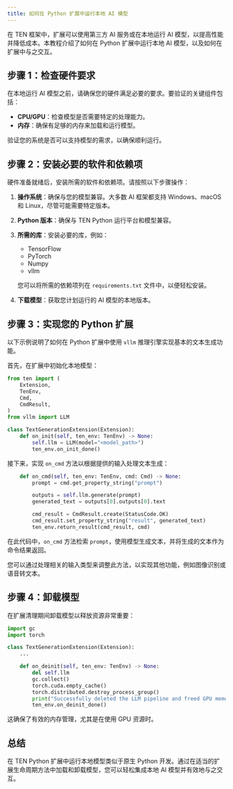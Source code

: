 ```yaml
---
title: 如何在 Python 扩展中运行本地 AI 模型
---
```


在 TEN 框架中，扩展可以使用第三方 AI 服务或在本地运行 AI 模型，以提高性能并降低成本。本教程介绍了如何在 Python 扩展中运行本地 AI 模型，以及如何在扩展中与之交互。

## 步骤 1：检查硬件要求

在本地运行 AI 模型之前，请确保您的硬件满足必要的要求。要验证的关键组件包括：

- **CPU/GPU**：检查模型是否需要特定的处理能力。
- **内存**：确保有足够的内存来加载和运行模型。

验证您的系统是否可以支持模型的需求，以确保顺利运行。

## 步骤 2：安装必要的软件和依赖项

硬件准备就绪后，安装所需的软件和依赖项。请按照以下步骤操作：

1. **操作系统**：确保与您的模型兼容。大多数 AI 框架都支持 Windows、macOS 和 Linux，尽管可能需要特定版本。
2. **Python 版本**：确保与 TEN Python 运行平台和模型兼容。
3. **所需的库**：安装必要的库，例如：

   - TensorFlow
   - PyTorch
   - Numpy
   - vllm

   您可以将所需的依赖项列在 `requirements.txt` 文件中，以便轻松安装。

4. **下载模型**：获取您计划运行的 AI 模型的本地版本。

## 步骤 3：实现您的 Python 扩展

以下示例说明了如何在 Python 扩展中使用 `vllm` 推理引擎实现基本的文本生成功能。

首先，在扩展中初始化本地模型：

```python
from ten import (
    Extension,
    TenEnv,
    Cmd,
    CmdResult,
)
from vllm import LLM

class TextGenerationExtension(Extension):
    def on_init(self, ten_env: TenEnv) -> None:
        self.llm = LLM(model="<model_path>")
        ten_env.on_init_done()
```

接下来，实现 `on_cmd` 方法以根据提供的输入处理文本生成：

```python
    def on_cmd(self, ten_env: TenEnv, cmd: Cmd) -> None:
        prompt = cmd.get_property_string("prompt")

        outputs = self.llm.generate(prompt)
        generated_text = outputs[0].outputs[0].text

        cmd_result = CmdResult.create(StatusCode.OK)
        cmd_result.set_property_string("result", generated_text)
        ten_env.return_result(cmd_result, cmd)
```

在此代码中，`on_cmd` 方法检索 `prompt`，使用模型生成文本，并将生成的文本作为命令结果返回。

您可以通过处理相关的输入类型来调整此方法，以实现其他功能，例如图像识别或语音转文本。

## 步骤 4：卸载模型

在扩展清理期间卸载模型以释放资源非常重要：

```python
import gc
import torch

class TextGenerationExtension(Extension):
    ...

    def on_deinit(self, ten_env: TenEnv) -> None:
        del self.llm
        gc.collect()
        torch.cuda.empty_cache()
        torch.distributed.destroy_process_group()
        print("Successfully deleted the LLM pipeline and freed GPU memory!")
        ten_env.on_deinit_done()
```

这确保了有效的内存管理，尤其是在使用 GPU 资源时。

## 总结

在 TEN Python 扩展中运行本地模型类似于原生 Python 开发。通过在适当的扩展生命周期方法中加载和卸载模型，您可以轻松集成本地 AI 模型并有效地与之交互。
